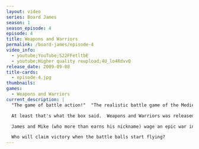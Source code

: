 ```yaml
---
layout: video
series: Board James
season: 1
season_episode: 4
episode: 4
title: Weapons and Warriors
permalink: /board-james/episode-4
video_info:
  - youtube;YouTube;S22FFetltbE
  - youtube;Higher quality reupload;4U_lo4RdvvQ
release_date: 2009-09-08
title-cards: 
  - episode-4.jpg
thumbnails:
games:
  - Weapons and Warriors
current_description: |
  "The game of battle action!"  "The realistic battle game of the Medieval Ages."

  At least that's what the box said.  Weapons and Warriors was released by the Pressman Toy Corporation in 1994.  Why they thought a game consisting of more than 75 pieces would be great for kids is anyone's guess, but once the battlefield is set, tempers are sure to flare.

  James and Mike (who more than earns his nickname) wage an epic war in the living room.  The battle begins one-sided as Mike controls the heavily fortified castle and superior weapons, and James controls the army out in open carpet plains.  

  Who will claim victory when the battle balls start flying?
---
```


